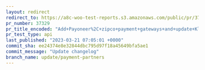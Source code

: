 ```yaml
---
layout: redirect
redirect_to: https://a8c-woo-test-reports.s3.amazonaws.com/public/pr/37329/api/index.html
pr_number: 37329
pr_title_encoded: "Add+Payoneer%2C+zipco+payment+gateways+and+update+Klarna+available+countries"
pr_test_type: api
last_published: "2023-03-21 07:05:01 +0000"
commit_sha: ee24374e8e32844dbc795d97f18a45649bfa5ae1
commit_message: "Update changelog"
branch_name: update/payment-partners
---
```

